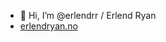 - 👋 Hi, I’m @erlendrr / Erlend Ryan
- [erlendryan.no](https://erlendryan.no)
<!---
erlendrr/erlendrr is a ✨ special ✨ repository because its `README.md` (this file) appears on your GitHub profile.
You can click the Preview link to take a look at your changes.
--->
